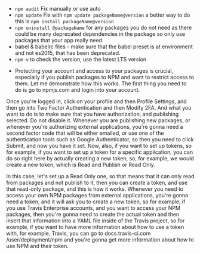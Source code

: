 - `npm audit` Fix manually or use auto
- `npm update` Fix with `npm update packageName@version` a better way to do this is `npm install packageName@version`
- `npm uninstall @packageName` for any packages you do not need as there could be many deprecated dependencies in the package so only use packages that your app really need.
- babel & babelrc files - make sure that the babel preset is at environment and not es2015, that has been deprecated.
- `npm-v` to check the version, use the latest LTS version

* Protecting your account and access to your packages is crucial, especially if you publish packages to NPM and want to restrict access to them. Let me demonstrate how this works. The first thing you need to do is go to npmjs.com and login into your account.

Once you're logged in, click on your profile and then Profile Settings, and then go into Two Factor Authentication and then Modify 2FA. And what you want to do is to make sure that you have authorization, and publishing selected. Do not disable it. Whenever you are publishing new packages, or whenever you're authorizing external applications, you're gonna need a second factor code that will be either emailed, or use one of the authentication tools such as Google Authenticator, so then you need to click Submit, and now you have it set. Now, also, if you want to set up tokens, so for example, if you want to set up a token for a specific application, you can do so right here by actually creating a new token, so, for example, we would create a new token, which is Read and Publish or Read Only.

In this case, let's set up a Read Only one, so that means that it can only read from packages and not publish to it, then you can create a token, and use that read-only package, and this is how it works. Whenever you need to access your own NPM packages from external applications, you're gonna need a token, and it will ask you to create a new token, so for example, if you use Travis Enterprise accounts, and you want to access your NPM packages, then you're gonna need to create the actual token and then insert that information into a YAML file inside of the Travis project, so for example, if you want to have more information about how to use a token with, for example, Travis, you can go to docs.travis-ci.com /user/deployment/npm and you're gonna get more information about how to use NPM and their token.
